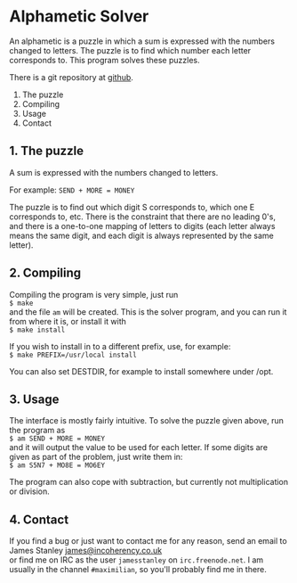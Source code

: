# Alphametic Solver

An alphametic is a puzzle in which a sum is expressed with the numbers changed
to letters. The puzzle is to find which number each letter corresponds to. This
program solves these puzzles.

There is a git repository at [github](http://github.com/jes/am).

  1. The puzzle
  2. Compiling
  3. Usage
  4. Contact

## 1. The puzzle

A sum is expressed with the numbers changed to letters.

For example:
  `SEND + MORE = MONEY`

The puzzle is to find out which digit S corresponds to, which one E corresponds
to, etc. There is the constraint that there are no leading 0's, and there is a
one-to-one mapping of letters to digits (each letter always means the same
digit, and each digit is always represented by the same letter).

## 2. Compiling

Compiling the program is very simple, just run  
  `$ make`  
and the file `am` will be created. This is the solver program, and you can run
it from where it is, or install it with  
  `$ make install`  

If you wish to install in to a different prefix, use, for example:  
  `$ make PREFIX=/usr/local install`  

You can also set DESTDIR, for example to install somewhere under /opt.

## 3. Usage

The interface is mostly fairly intuitive. To solve the puzzle given above,
run the program as  
  `$ am SEND + MORE = MONEY`  
and it will output the value to be used for each letter. If some digits are
given as part of the problem, just write them in:  
  `$ am S5N7 + MO8E = MO6EY`

The program can also cope with subtraction, but currently not multiplication or
division.

## 4. Contact

If you find a bug or just want to contact me for any reason, send an email to  
  James Stanley <james@incoherency.co.uk>  
or find me on IRC as the user `jamesstanley` on `irc.freenode.net`. I am
usually in the channel `#maximilian`, so you'll probably find me in there.

